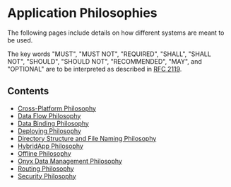 # Application Philosophies
The following pages include details on how different systems are meant to be used.

The key words "MUST", "MUST NOT", "REQUIRED", "SHALL", "SHALL NOT", "SHOULD", "SHOULD NOT", "RECOMMENDED", "MAY", and
"OPTIONAL" are to be interpreted as described in [RFC 2119](https://datatracker.ietf.org/doc/html/rfc2119).

## Contents
* [Cross-Platform Philosophy](/contributingGuides/philosophies/CROSS-PLATFORM.md)
* [Data Flow Philosophy](/contributingGuides/philosophies/DATA-FLOW.md)
* [Data Binding Philosophy](/contributingGuides/philosophies/DATA-BINDING.md)
* [Deploying Philosophy](/contributingGuides/philosophies/DEPLOYING.md)
* [Directory Structure and File Naming Philosophy](/contributingGuides/philosophies/DIRECTORIES.md)
* [HybridApp Philosophy](/contributingGuides/philosophies/HYBRID-APP.md)
* [Offline Philosophy](/contributingGuides/philosophies/OFFLINE.md)
* [Onyx Data Management Philosophy](/contributingGuides/philosophies/ONYX-DATA-MANAGEMENT.md)
* [Routing Philosophy](/contributingGuides/philosophies/ROUTING.md)
* [Security Philosophy](/contributingGuides/philosophies/SECURITY.md)
